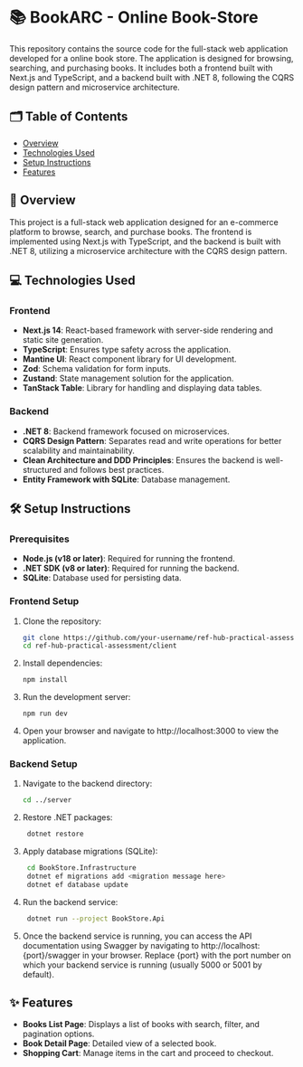 # 📚 BookARC - Online Book-Store

This repository contains the source code for the full-stack web application developed for a online book store. The application is designed for browsing, searching, and purchasing books. It includes both a frontend built with Next.js and TypeScript, and a backend built with .NET 8, following the CQRS design pattern and microservice architecture. 

## 🗂 Table of Contents

- [Overview](#overview)
- [Technologies Used](#technologies-used)
- [Setup Instructions](#setup-instructions)
- [Features](#features)

## 📝 Overview

This project is a full-stack web application designed for an e-commerce platform to browse, search, and purchase books. The frontend is implemented using Next.js with TypeScript, and the backend is built with .NET 8, utilizing a microservice architecture with the CQRS design pattern.

## 💻 Technologies Used

### Frontend

- **Next.js 14**: React-based framework with server-side rendering and static site generation.
- **TypeScript**: Ensures type safety across the application.
- **Mantine UI**: React component library for UI development.
- **Zod**: Schema validation for form inputs.
- **Zustand**: State management solution for the application.
- **TanStack Table**: Library for handling and displaying data tables.

### Backend

- **.NET 8**: Backend framework focused on microservices.
- **CQRS Design Pattern**: Separates read and write operations for better scalability and maintainability.
- **Clean Architecture and DDD Principles**: Ensures the backend is well-structured and follows best practices.
- **Entity Framework with SQLite**: Database management.

## 🛠️ Setup Instructions

### Prerequisites

- **Node.js (v18 or later)**: Required for running the frontend.
- **.NET SDK (v8 or later)**: Required for running the backend.
- **SQLite**: Database used for persisting data.

### Frontend Setup

1. Clone the repository:
   ```bash
   git clone https://github.com/your-username/ref-hub-practical-assessment.git
   cd ref-hub-practical-assessment/client
   ```
2. Install dependencies:
   ```bash
   npm install
   ```
3. Run the development server:
   ```bash
   npm run dev
   ```
4. Open your browser and navigate to http://localhost:3000 to view the application.

### Backend Setup
1. Navigate to the backend directory:
   ```bash
   cd ../server
   ```
2. Restore .NET packages:
   ```bash
    dotnet restore
   ```
3. Apply database migrations (SQLite):
   ```bash
    cd BookStore.Infrastructure
    dotnet ef migrations add <migration message here>
    dotnet ef database update
   ```
4. Run the backend service:
   ```bash
    dotnet run --project BookStore.Api
   ```
5. Once the backend service is running, you can access the API documentation using Swagger by navigating to http://localhost:{port}/swagger in your browser. Replace {port} with the port number on which your backend service is running (usually 5000 or 5001 by default).

## ✨ Features

- **Books List Page**: Displays a list of books with search, filter, and pagination options.
- **Book Detail Page**: Detailed view of a selected book.
- **Shopping Cart**: Manage items in the cart and proceed to checkout.
